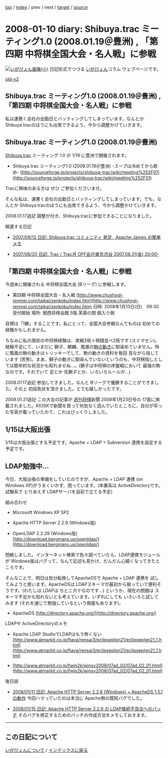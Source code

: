 [top](https://igapyon.github.io/diary/) 
 / [index](https://igapyon.github.io/diary/2008/index.html) 
 / prev 
 / next 
 / [target](https://igapyon.github.io/diary/2008/ig080110.html) 
 / [source](https://github.com/igapyon/diary/blob/gh-pages/2008/ig080110.html.src.md) 

2008-01-10 diary: Shibuya.trac ミーティング1.0 (2008.01.19＠豊洲) , 「第四期 中将棋全国大会・名人戦」に参戦
=====================================================================================================
[![いがぴょん画像(小)](https://igapyon.github.io/diary/images/iga200306s.jpg "いがぴょん")](https://igapyon.github.io/diary/memo/memoigapyon.html) 日記形式でつづる [いがぴょん](https://igapyon.github.io/diary/memo/memoigapyon.html)コラム ウェブページです。

[old-v2](ig080110-orig.html)

## Shibuya.trac ミーティング1.0 (2008.01.19＠豊洲) , 「第四期 中将棋全国大会・名人戦」に参戦

私は運悪く会社の出勤日とバッティングしてしまっています。なんとか Shibuya.tracのほうにも出席できるよう、今から調整かけていきます。

## Shibuya.trac ミーティング1.0 (2008.01.19＠豊洲)

[Shibuya.trac](http://sourceforge.jp/projects/shibuya-trac/) ミーティング 1.0 が 1/19 に豊洲で開催されます。

* Shibuya.trac ミーティング1.0 (2008.01.19＠豊洲) -スープは冷めてから飲め-
  [http://sourceforge.jp/projects/shibuya-trac/wiki/meeting%252F01](http://sourceforge.jp/projects/shibuya-trac/wiki/meeting%252F01)

Tracに興味のある方は ぜひ ご参加くださいませ。

そんな私は、運悪く会社の出勤日とバッティングしてしまっています。でも、なんとか Shibuya.tracのほうにも出席できるよう、今から調整かけていきます。

2008.01.17追記 調整が付き、Shibuya.tracに参加できることになりました。

関連する日記

* [2007/09/12 日記: Shibuya.trac コミュニティ 発足 , Apache James の簡単メモ](../2007/ig070912.html)
  
* [2007/08/20 日記: Trac / Trac月 OFF会＠東京渋谷 2007.08.31(金) 20:00-](../2007/ig070820.html)

## 「第四期 中将棋全国大会・名人戦」に参戦

今週末に開催される 中将棋全国大会 (Bリーグ) に参戦します。

* 第四期 中将棋全国大会・名人戦
  [http://www.chushogi-renmei.com/taikai/zenkoku/index.htm](http://www.chushogi-renmei.com/taikai/zenkoku/index.htm)
  日時: 2008年1月13日(日)　09:30受付開始
  場所: 関西将棋会館 5階 芙蓉の間 御入り側

目標は「1勝」することです。私にとって、全国大会参戦なんてものは 初めての経験かもしれません。

ちなみに私の現状の中将棋経験は、実戦3局＋棋譜並べ2局です (スミマセン)。経験不足にて、いまだに 獅子、麒麟、鳳凰の[駒の動き](http://www.chushogi-renmei.com/kouza/koma.htm)に馴染めていません。特に鳳凰の駒の動きはトリッキーでして、駒の動きの資料を毎回 見ながら指しています (苦笑)。まあ、獅子の動きに馴染んでいないというのも、中将棋指しとしては致命的な状況かも知れませぬ…。(獅子は中将棋の序盤戦において 最強の駒なのです。それでいて 足とか 先獅子とか、いろいろルールが…)

2008.01.17追記 参加してきました。なんと Bリーグで優勝することができました。その上 初段免状を頂きました。とても嬉しかったです。

2008.01.21追記 この大会の記事が [週刊将棋](http://shogi.mycom.co.jp/)新聞 2008年1月23日号の 17面に掲載されました。KIOSKで新聞を買って何気なく読んでいたところに、自分が写った写真が載っていたので、これはびっくりしました。

## 1/15は大阪出張

1/15は大阪出張とする予定です。Apache + LDAP + Subversion 連携を設定する予定です。

## LDAP勉強中…

今日、大阪出張の準備をしていたのですが、Apache + LDAP 連携 (on Windows XP)がうまくいかず、困っています。(本番系は
ActiveDirectoryです。試験系で とりあえず LDAPサーバを自前で立てる予定)

組み合わせ

* Microsoft Windows XP SP2
  
* Apache HTTP Server 2.2.6 (Windows版)
  
* OpenLDAP 2.2.29 (Windows版)
  [http://download.bergmans.us/openldap/](http://download.bergmans.us/openldap/)

悶絶しました。インターネット検索で色々調べていたら、LDAP連携モジュールが Windows版はバグって、なんて記述も見かけ、だんだん心細くなってきたところです。

そんなことで、明日は気分転換してApacheDSで Apache + LDAP 連携を 試してみようと思います。ApacheDSは LDAPスキーマが最初から揃っていて便利そうです。(わたしは
LDAPは ちとニガテなのです…) というか、現在の問題は スキーマ不足かも知れないとも考えています。いずれにしても いろいろと試してみます
(それを通じて勉強しているという側面もあります)。

* ApacheDS
  [http://directory.apache.org/](http://directory.apache.org/)

LDAPや ActiveDirectoryのメモ

* Apache LDAP StudioでLDAPはもう怖くない
  [http://www.atmarkit.co.jp/fjava/rensai3/eclipseplgn21/eclipseplgn21_1.html](http://www.atmarkit.co.jp/fjava/rensai3/eclipseplgn21/eclipseplgn21_1.html)
  
* [http://www.atmarkit.co.jp/fwin2k/winsv2008/07ad_02/07ad_02_01.html](http://www.atmarkit.co.jp/fwin2k/winsv2008/07ad_02/07ad_02_01.html)

後日談

* [2008/01/11 日記: Apache HTTP Server 2.2.6 (Windows) + ApacheDS 1.5.1 の動作](ig080111.html)
  今回ハマっていたのは本当に Apache側の既知バグでした。
  
* [2008/01/15 日記: Apache HTTP Server 2.2.6 の LDAP接続不具合へのパッチ](ig080115.html)
  そのバグを修正するためのパッチの作成方法をメモしておきます。


----------------------------------------------------------------------------------------------------

## この日記について
[いがぴょんについて](https://igapyon.github.io/diary/memo/memoigapyon.html) / [インデックスに戻る](https://igapyon.github.io/diary/idxall.html)
